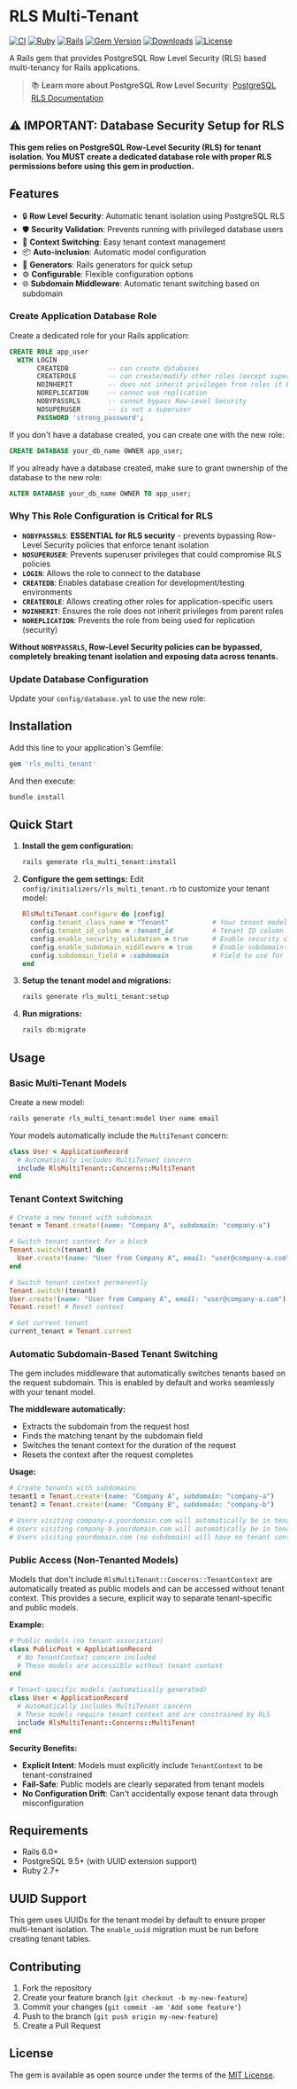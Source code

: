 # RLS Multi-Tenant

[![CI](https://github.com/codingways/rls_multi_tenant/actions/workflows/simple.yml/badge.svg)](https://github.com/codingways/rls_multi_tenant/actions/workflows/simple.yml)
[![Ruby](https://img.shields.io/badge/ruby-3.0%2B-red.svg)](https://www.ruby-lang.org/)
[![Rails](https://img.shields.io/badge/rails-6.0%2B-red.svg)](https://rubyonrails.org/)
[![Gem Version](https://badge.fury.io/rb/rls_multi_tenant.svg)](https://badge.fury.io/rb/rls_multi_tenant)
[![Downloads](https://img.shields.io/gem/dt/rls_multi_tenant.svg)](https://rubygems.org/gems/rls_multi_tenant)
[![License](https://img.shields.io/badge/license-MIT-green.svg)](LICENSE)

A Rails gem that provides PostgreSQL Row Level Security (RLS) based multi-tenancy for Rails applications.

> 📚 **Learn more about PostgreSQL Row Level Security**: [PostgreSQL RLS Documentation](https://www.postgresql.org/docs/current/ddl-rowsecurity.html)

## ⚠️ IMPORTANT: Database Security Setup for RLS

**This gem relies on PostgreSQL Row-Level Security (RLS) for tenant isolation. You MUST create a dedicated database role with proper RLS permissions before using this gem in production.**

## Features

- 🔒 **Row Level Security**: Automatic tenant isolation using PostgreSQL RLS
- 🛡️ **Security Validation**: Prevents running with privileged database users
- 🔄 **Context Switching**: Easy tenant context management
- 📦 **Auto-inclusion**: Automatic model configuration
- 🚀 **Generators**: Rails generators for quick setup
- ⚙️ **Configurable**: Flexible configuration options
- 🌐 **Subdomain Middleware**: Automatic tenant switching based on subdomain

### Create Application Database Role

Create a dedicated role for your Rails application:

```sql
CREATE ROLE app_user
  WITH LOGIN
       CREATEDB          -- can create databases
       CREATEROLE        -- can create/modify other roles (except superuser)
       NOINHERIT         -- does not inherit privileges from roles it belongs to
       NOREPLICATION     -- cannot use replication
       NOBYPASSRLS       -- cannot bypass Row-Level Security
       NOSUPERUSER       -- is not a superuser
       PASSWORD 'strong_password';
```

If you don't have a database created, you can create one with the new role:

```sql
CREATE DATABASE your_db_name OWNER app_user;
```

If you already have a database created, make sure to grant ownership of the database to the new role:

```sql
ALTER DATABASE your_db_name OWNER TO app_user;
```

### Why This Role Configuration is Critical for RLS

- **`NOBYPASSRLS`**: **ESSENTIAL for RLS security** - prevents bypassing Row-Level Security policies that enforce tenant isolation
- **`NOSUPERUSER`**: Prevents superuser privileges that could compromise RLS policies
- **`LOGIN`**: Allows the role to connect to the database
- **`CREATEDB`**: Enables database creation for development/testing environments
- **`CREATEROLE`**: Allows creating other roles for application-specific users
- **`NOINHERIT`**: Ensures the role does not inherit privileges from parent roles
- **`NOREPLICATION`**: Prevents the role from being used for replication (security)

**Without `NOBYPASSRLS`, Row-Level Security policies can be bypassed, completely breaking tenant isolation and exposing data across tenants.**

### Update Database Configuration

Update your `config/database.yml` to use the new role:

## Installation

Add this line to your application's Gemfile:

```ruby
gem 'rls_multi_tenant'
```

And then execute:

```bash
bundle install
```

## Quick Start

1. **Install the gem configuration:**
   ```bash
   rails generate rls_multi_tenant:install
   ```

2. **Configure the gem settings:**
   Edit `config/initializers/rls_multi_tenant.rb` to customize your tenant model:
    ```ruby
    RlsMultiTenant.configure do |config|
      config.tenant_class_name = "Tenant"           # Your tenant model class (e.g., "Organization", "Company")
      config.tenant_id_column = :tenant_id          # Tenant ID column name
      config.enable_security_validation = true      # Enable security checks (prevents running with superuser privileges)
      config.enable_subdomain_middleware = true     # Enable subdomain-based tenant switching (default: true)
      config.subdomain_field = :subdomain           # Field to use for subdomain matching (default: :subdomain)
    end
    ```
3. **Setup the tenant model and migrations:**
   ```bash
   rails generate rls_multi_tenant:setup
   ```

4. **Run migrations:**
   ```bash
   rails db:migrate
   ```

## Usage

### Basic Multi-Tenant Models

Create a new model:
```bash
rails generate rls_multi_tenant:model User name email
```

Your models automatically include the `MultiTenant` concern:

```ruby
class User < ApplicationRecord
  # Automatically includes MultiTenant concern
  include RlsMultiTenant::Concerns::MultiTenant
end
```

### Tenant Context Switching

```ruby
# Create a new tenant with subdomain
tenant = Tenant.create!(name: "Company A", subdomain: "company-a")
```

```ruby
# Switch tenant context for a block
Tenant.switch(tenant) do
  User.create!(name: "User from Company A", email: "user@company-a.com") # Automatically assigned to current tenant
end

# Switch tenant context permanently
Tenant.switch!(tenant)
User.create!(name: "User from Company A", email: "user@company-a.com")
Tenant.reset! # Reset context

# Get current tenant
current_tenant = Tenant.current
```

### Automatic Subdomain-Based Tenant Switching

The gem includes middleware that automatically switches tenants based on the request subdomain. This is enabled by default and works seamlessly with your tenant model.

**The middleware automatically:**
- Extracts the subdomain from the request host
- Finds the matching tenant by the subdomain field
- Switches the tenant context for the duration of the request
- Resets the context after the request completes

**Usage:**
```ruby
# Create tenants with subdomains
tenant1 = Tenant.create!(name: "Company A", subdomain: "company-a")
tenant2 = Tenant.create!(name: "Company B", subdomain: "company-b")

# Users visiting company-a.yourdomain.com will automatically be in tenant1's context
# Users visiting company-b.yourdomain.com will automatically be in tenant2's context
# Users visiting yourdomain.com (no subdomain) will have no tenant context
```

### Public Access (Non-Tenanted Models)

Models that don't include `RlsMultiTenant::Concerns::TenantContext` are automatically treated as public models and can be accessed without tenant context. This provides a secure, explicit way to separate tenant-specific and public models.

**Example:**
```ruby
# Public models (no tenant association)
class PublicPost < ApplicationRecord
  # No TenantContext concern included
  # These models are accessible without tenant context
end

# Tenant-specific models (automatically generated)
class User < ApplicationRecord
  # Automatically includes MultiTenant concern
  # These models require tenant context and are constrained by RLS
  include RlsMultiTenant::Concerns::MultiTenant
end
```

**Security Benefits:**
- **Explicit Intent**: Models must explicitly include `TenantContext` to be tenant-constrained
- **Fail-Safe**: Public models are clearly separated from tenant models
- **No Configuration Drift**: Can't accidentally expose tenant data through misconfiguration

## Requirements

- Rails 6.0+
- PostgreSQL 9.5+ (with UUID extension support)
- Ruby 2.7+

## UUID Support

This gem uses UUIDs for the tenant model by default to ensure proper multi-tenant isolation. The `enable_uuid` migration must be run before creating tenant tables.

## Contributing

1. Fork the repository
2. Create your feature branch (`git checkout -b my-new-feature`)
3. Commit your changes (`git commit -am 'Add some feature'`)
4. Push to the branch (`git push origin my-new-feature`)
5. Create a Pull Request

## License

The gem is available as open source under the terms of the [MIT License](https://opensource.org/licenses/MIT).
